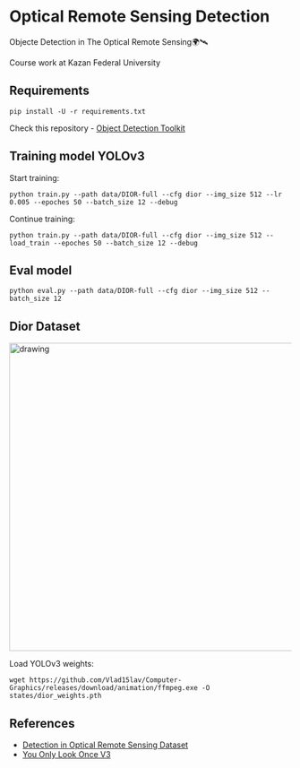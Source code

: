 # Optical Remote Sensing Detection
Objecte Detection in The Optical Remote Sensing🌍🛰

Course work at Kazan Federal University

## Requirements
```
pip install -U -r requirements.txt
```

Check this repository - [Object Detection Toolkit](https://github.com/Vlad15lav/ObjectDetection-Toolkit)

## Training model YOLOv3
Start training:
```
python train.py --path data/DIOR-full --cfg dior --img_size 512 --lr 0.005 --epoches 50 --batch_size 12 --debug
```
Continue training:
```
python train.py --path data/DIOR-full --cfg dior --img_size 512 --load_train --epoches 50 --batch_size 12 --debug
```

## Eval model
```
python eval.py --path data/DIOR-full --cfg dior --img_size 512 --batch_size 12
```
## Dior Dataset
<img src="/images/diorset.png" alt="drawing" width="550"/>

Load YOLOv3 weights:
```
wget https://github.com/Vlad15lav/Computer-Graphics/releases/download/animation/ffmpeg.exe -O states/dior_weights.pth
```

## References
- [Detection in Optical Remote Sensing Dataset](https://arxiv.org/pdf/1909/1909.00133.pdf)
- [You Only Look Once V3](https://arxiv.org/pdf/1804.02767.pdf)
